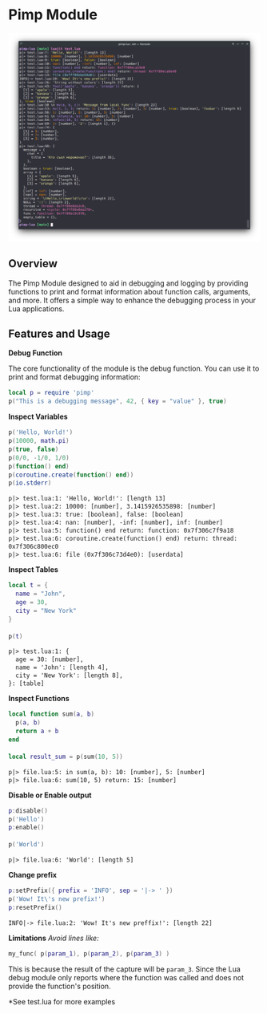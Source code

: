 # Pimp Module
![Screenshot](https://github.com/uriid1/scrfmp/blob/main/pimp/pimp.png)

## Overview
The Pimp Module designed to aid in debugging and logging by providing functions to print and format information about function calls, arguments, and more. It offers a simple way to enhance the debugging process in your Lua applications.

## Features and Usage
**Debug Function**

The core functionality of the module is the debug function. You can use it to print and format debugging information:

```lua
local p = require 'pimp'
p("This is a debugging message", 42, { key = "value" }, true)
```

**Inspect Variables**
```lua
p('Hello, World!')
p(10000, math.pi)
p(true, false)
p(0/0, -1/0, 1/0)
p(function() end)
p(coroutine.create(function() end))
p(io.stderr)
```
```
p|> test.lua:1: 'Hello, World!': [length 13]
p|> test.lua:2: 10000: [number], 3.1415926535898: [number]
p|> test.lua:3: true: [boolean], false: [boolean]
p|> test.lua:4: nan: [number], -inf: [number], inf: [number]
p|> test.lua:5: function() end return: function: 0x7f306c7f9a18
p|> test.lua:6: coroutine.create(function() end) return: thread: 0x7f306c800ec0
p|> test.lua:6: file (0x7f306c73d4e0): [userdata]
```

**Inspect Tables**
```lua
local t = {
  name = "John",
  age = 30,
  city = "New York"
}

p(t)
```
```
p|> test.lua:1: {
  age = 30: [number],
  name = 'John': [length 4],
  city = 'New York': [length 8],
}: [table]
```

**Inspect Functions**
```lua
local function sum(a, b)
  p(a, b)
  return a + b
end

local result_sum = p(sum(10, 5))
```
```
p|> file.lua:5: in sum(a, b): 10: [number], 5: [number]
p|> file.lua:6: sum(10, 5) return: 15: [number]
```

**Disable or Enable output**
```lua
p:disable()
p('Hello')
p:enable()

p('World')
```
```
p|> file.lua:6: 'World': [length 5]
```

**Change prefix**
```lua
p:setPrefix({ prefix = 'INFO', sep = '|-> ' })
p('Wow! It\'s new prefix!')
p:resetPrefix()
```
```
INFO|-> file.lua:2: 'Wow! It's new preffix!': [length 22]
```

**Limitations**
*Avoid lines like:*
```lua
my_func( p(param_1), p(param_2), p(param_3) )
```
This is because the result of the capture will be `param_3`. Since the Lua debug module only reports where the function was called and does not provide the function's position.

*See test.lua for more examples
